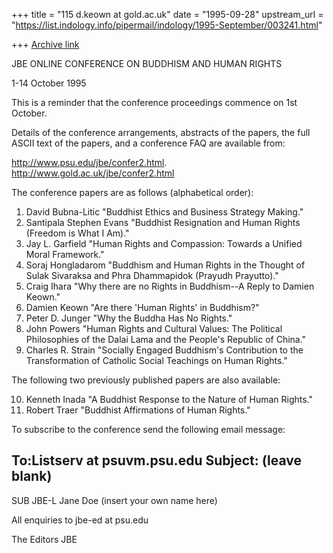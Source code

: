 +++
title = "115 d.keown at gold.ac.uk"
date = "1995-09-28"
upstream_url = "https://list.indology.info/pipermail/indology/1995-September/003241.html"

+++
[Archive link](https://list.indology.info/pipermail/indology/1995-September/003241.html)


JBE ONLINE CONFERENCE ON BUDDHISM AND HUMAN RIGHTS

1-14 October 1995 

This is a reminder that the conference proceedings commence on 1st
October.

Details of the conference arrangements, abstracts of the papers, the
full ASCII text of the papers, and a conference FAQ are available
from:

http://www.psu.edu/jbe/confer2.html.
http://www.gold.ac.uk/jbe/confer2.html

The conference papers are as follows (alphabetical order):

1. David Bubna-Litic "Buddhist Ethics and Business Strategy Making."
2. Santipala Stephen Evans "Buddhist Resignation and Human Rights
(Freedom is What I Am)."
3. Jay L. Garfield "Human Rights and Compassion: Towards a  Unified
Moral Framework." 
4. Soraj Hongladarom "Buddhism and Human Rights in the Thought of Sulak
Sivaraksa and Phra Dhammapidok (Prayudh Prayutto)." 
5. Craig Ihara "Why there are no Rights in Buddhism--A Reply to
Damien Keown." 
6. Damien Keown "Are there 'Human Rights' in Buddhism?"
7. Peter D. Junger "Why the Buddha Has No Rights." 
8. John Powers "Human Rights and Cultural Values: The Political
Philosophies of the Dalai Lama and the People's Republic of China." 
9. Charles R. Strain "Socially Engaged Buddhism's Contribution to the
Transformation of Catholic Social Teachings on Human Rights."

The following two previously published papers are also available:

10. Kenneth Inada "A Buddhist Response to the Nature of Human Rights." 
11. Robert Traer "Buddhist Affirmations of Human Rights."

To subscribe to the conference send the following email message:

To:Listserv at psuvm.psu.edu 
Subject: (leave blank) 
------------------------
SUB JBE-L Jane Doe (insert your own name here)

All enquiries to jbe-ed at psu.edu

The Editors 
JBE






